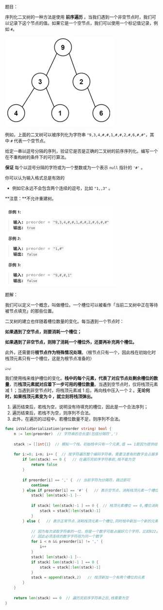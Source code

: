 题目：

序列化二叉树的一种方法是使用 **前序遍历** 。当我们遇到一个非空节点时，我们可以记录下这个节点的值。如果它是一个空节点，我们可以使用一个标记值记录，例如 `#`。

<img src="331.验证二叉树的前序序列化.assets/image-20230831212047737.png" alt="image-20230831212047737" style="zoom:50%;" />

例如，上面的二叉树可以被序列化为字符串 `"9,3,4,#,#,1,#,#,2,#,6,#,#"`，其中 `#` 代表一个空节点。

给定一串以逗号分隔的序列，验证它是否是正确的二叉树的前序序列化。编写一个在不重构树的条件下的可行算法。

**保证** 每个以逗号分隔的字符或为一个整数或为一个表示 `null` 指针的 `'#'` 。

你可以认为输入格式总是有效的

- 例如它永远不会包含两个连续的逗号，比如 `"1,,3"` 。

**注意：**不允许重建树。

<img src="331.验证二叉树的前序序列化.assets/image-20230831212111330.png" alt="image-20230831212111330" style="zoom:50%;" />

题解：

我们可以定义一个概念，叫做槽位。一个槽位可以被看作「当前二叉树中正在等待被节点填充」的那些位置。

二叉树的建立也伴随着槽位数量的变化。每当遇到一个节点时：

**如果遇到了空节点，则要消耗一个槽位；**

**如果遇到了非空节点，则除了消耗一个槽位外，还要再补充两个槽位。**

此外，还需要将**根节点作为特殊情况处理**。（根节点只有一个，因此栈在初始化时栈顶元素只有一个槽位，这是为根节点准备的）

<img src="https://assets.leetcode-cn.com/solution-static/331/1.png" alt="fig1" style="zoom:50%;" />

我们使用栈来维护槽位的变化。**栈中的每个元素，代表了对应节点处剩余槽位的数量**，而**栈顶元素就对应着下一步可用的槽位数量**。当遇到空节点时，仅将栈顶元素减 1 ；当遇到非空节点时，将栈顶元素减 1  后，再向栈中压入一个 2 。**无论何时，如果栈顶元素变为 0 ，就立刻将栈顶弹出。**

1. 遍历结束后，若栈为空，说明没有待填充的槽位，因此是一个合法序列；
2. 遍历结束后，若栈不为空，则序列不合法。
3. 此外，在遍历的过程中，若槽位数量不足，则序列不合法。

```go
func isValidSerialization(preorder string) bool {
    n := len(preorder)  // 字符串的总长度(包括分隔符',')

    stack := []int{1}  // 模拟一个栈。初始栈中只有一个元素,值 == 1是因为提供给根节点使用的(根节点只有一个)

    for i:=0; i<n; i++ {  // 按字符遍历整个编码字符串，需要注意有的数字会占据多个字符，需要将其视为一个整体
        if len(stack) == 0 {   // 在遍历完前序字符串前,栈不能为空
            return false
        }

        if preorder[i] == ',' {  // 当前字符为分隔符，跳过即可
            continue
        } else if preorder[i] == '#' {   // 表示空节点，消耗栈顶元素一个槽位
            stack[ len(stack)-1 ]--

            if stack[ len(stack)-1 ] == 0 {  // 栈顶元素槽位 == 0,槽位消耗殆尽,弹出该元素
                stack = stack[:len(stack)-1]
            } 
        } else {   // 表示正常节点.消耗栈顶元素一个槽位,同时栈中新加一个新的元素(有两个槽位)
            
            // 因为每次读取字符串的一位，但是一个数字可能占据好几个字符，比如922占据三个字符
            // 因此必须连续的数字字符视为同一个数字
            for i < n && preorder[i] != ',' {
                i++
            }
            stack[ len(stack)-1 ]--
            if stack[ len(stack)-1 ] == 0 { 
                stack = stack[:len(stack)-1]
            }
            stack = append(stack,2)   // 栈顶新加一个有两个槽位的元素
        }
    }

    return len(stack) == 0  // 遍历完前序字符串之后,栈需要为空
}
```

